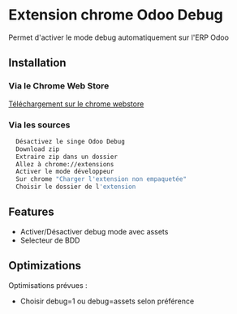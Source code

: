 # Extension chrome Odoo Debug

Permet d'activer le mode debug automatiquement sur l'ERP Odoo

## Installation

### Via le Chrome Web Store

[Téléchargement sur le chrome webstore](https://chrome.google.com/webstore/detail/captivea-odoo-tools/jiggdkkaoplpfjohnjfboljjgeaaollj?hl=fr)

### Via les sources

```bash
  Désactivez le singe Odoo Debug
  Download zip
  Extraire zip dans un dossier
  Allez à chrome://extensions
  Activer le mode développeur
  Sur chrome "Charger l'extension non empaquetée"
  Choisir le dossier de l'extension
```

## Features

- Activer/Désactiver debug mode avec assets
- Selecteur de BDD

## Optimizations

Optimisations prévues :

- Choisir debug=1 ou debug=assets selon préférence
